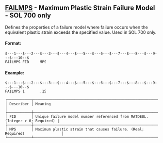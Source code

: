 ## [FAILMPS](https://help.hexagonmi.com/bundle/MSC_Nastran_2022.4/page/Nastran_Combined_Book/qrg/bulkfgil/TOC.FAILMPS.xhtml) - Maximum Plastic Strain Failure Model - SOL 700 only

Defines the properties of a failure model where failure occurs when the equivalent plastic strain exceeds the specified value. Used in SOL 700 only.

#### Format:

```nastran
$---1---$---2---$---3---$---4---$---5---$---6---$---7---$---8---$---9---$---10--$
FAILMPS FID     MPS                                                             
```

#### Example:

```nastran
$---1---$---2---$---3---$---4---$---5---$---6---$---7---$---8---$---9---$---10--$
FAILMPS 1       .15                                                             
```

```text
┌───────────┬──────────────────────────────────────────────────────────────────────────────┐
│ Describer │ Meaning                                                                      │
├───────────┼──────────────────────────────────────────────────────────────────────────────┤
│ FID       │ Unique failure model number referenced from MATDEUL. (Integer > 0; Required) │
├───────────┼──────────────────────────────────────────────────────────────────────────────┤
│ MPS       │ Maximum plastic strain that causes failure. (Real; Required)                 │
└───────────┴──────────────────────────────────────────────────────────────────────────────┘
```

